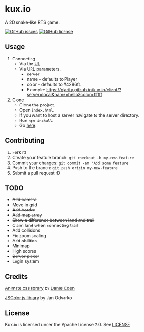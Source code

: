 # kux.io

A 2D snake-like RTS game.

[![GitHub issues](https://img.shields.io/github/issues/Glarity/kux.io.svg)](https://github.com/Glarity/kux.io/issues)
[![GitHub license](https://img.shields.io/badge/license-Apache%202-blue.svg)](https://raw.githubusercontent.com/Glarity/kux.io/master/LICENSE)

## Usage

1. Connecting
   - Via the [UI.](https://glarity.github.io/kux.io/client/)
   - Via URL parameters.
      - server
      - name - defaults to Player
      - color - defaults to #4286f4
      - Example: https://glarity.github.io/kux.io/client/?server=local&name=hello&color=ffffff
2. Clone
   - Clone the project.
   - Open `index.html`.
   - If you want to host a server navigate to the server directory.
   - Run `npm install`.
   - Go [here](http://127.0.0.1:27015/).

## Contributing

1. Fork it!
2. Create your feature branch: `git checkout -b my-new-feature`
3. Commit your changes: `git commit -am 'Add some feature'`
4. Push to the branch: `git push origin my-new-feature`
5. Submit a pull request :D

## TODO

* ~~Add camera~~
* ~~Move in grid~~
* ~~Add border~~
* ~~Add map array~~
* ~~Show a difference between land and trail~~
* Claim land when connecting trail
* Add collisions
* Fix zoom scaling
* Add abilities
* Minimap
* High scores
* ~~Server picker~~
* Login system

## Credits

[Animate.css library](https://github.com/daneden/animate.css) by [Daniel Eden](https://github.com/daneden)

[JSColor.js library](http://jscolor.com) by Jan Odvarko

## License

Kux.io is licensed under the Apache License 2.0. See [LICENSE](https://github.com/Glarity/kux.io/blob/master/LICENSE)

